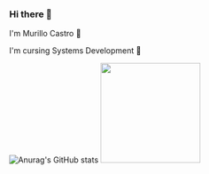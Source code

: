 ### Hi there 👋

I'm Murillo Castro 🌟

I'm cursing Systems Development 🎯

![Anurag's GitHub stats](https://github-readme-stats.vercel.app/api?username=Murillo-Castro&theme=onedark&show_icons=true)  <img height="180em" src="https://github-readme-stats.vercel.app/api/top-langs/?username=Gabriel-Anjoss&layout=compact&langs_count=16&theme=onedark"/>




